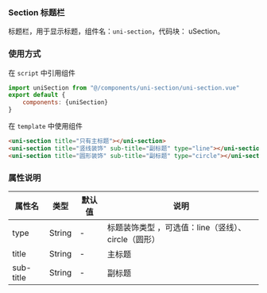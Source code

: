 ### Section 标题栏

标题栏，用于显示标题，组件名：``uni-section``，代码块： uSection。

### 使用方式

在 ``script`` 中引用组件 

```javascript
import uniSection from "@/components/uni-section/uni-section.vue"
export default {
    components: {uniSection}
}
```

在 ``template`` 中使用组件

```html
<uni-section title="只有主标题"></uni-section>
<uni-section title="竖线装饰" sub-title="副标题" type="line"></uni-section>
<uni-section title="圆形装饰" sub-title="副标题" type="circle"></uni-section>
```

### 属性说明

|属性名		|类型	|默认值	|说明												|
|---		|----	|---	|---												|
|type		|String	|-		|标题装饰类型 ，可选值：line（竖线）、circle（圆形）|
|title		|String	|-		|主标题												|
|sub-title	|String	|-		|副标题												|
